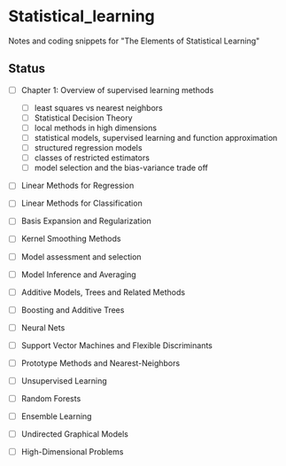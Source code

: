 # Statistical_learning
Notes and coding snippets for "The Elements of Statistical Learning"



## Status

- [ ] Chapter 1: Overview of supervised learning methods
  - [ ] least squares vs nearest neighbors 
  - [ ] Statistical Decision Theory
  - [ ] local methods in high dimensions
  - [ ] statistical models, supervised learning and function approximation
  - [ ] structured regression models
  - [ ] classes of restricted estimators
  - [ ] model selection and the bias-variance trade off
- [ ] Linear Methods for Regression
- [ ] Linear Methods for Classification 
- [ ] Basis Expansion and Regularization
- [ ] Kernel Smoothing Methods
- [ ] Model assessment and selection
- [ ] Model Inference and Averaging
- [ ] Additive Models, Trees and Related Methods
- [ ] Boosting and Additive Trees
- [ ] Neural Nets
- [ ] Support Vector Machines and Flexible Discriminants 
- [ ] Prototype Methods and Nearest-Neighbors
- [ ] Unsupervised Learning
- [ ] Random Forests
- [ ] Ensemble Learning
- [ ] Undirected Graphical Models
- [ ] High-Dimensional Problems


